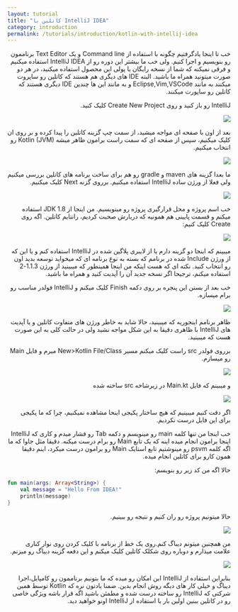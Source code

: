 ```yaml
---
layout: tutorial
title: "کاتلین با IntelliJ IDEA"
category: introduction
permalink: /tutorials/introduction/kotlin-with-intellij-idea
---
```



<div dir="rtl" markdown="1">



خب تا اینجا یادگرفتیم چگونه با استفاده از Command line و یک Text Editor برناممون رو بنویسیم و اجرا کنیم. ولی خب ما بیشتر این دوره رو از IntelliJ IDEA استفاده میکنیم و فرقی نمیکنه که شما از نسخه رایگان یا پولی این محصول استفاده میکنید، در هر دو صورت میتونید همراه ما باشید. البته IDE های دیگری هم هستند که کاتلین رو ساپروت میکنند به مانند Eclipse,Vim,VSCode و به مانند این ها چندین IDE دیگری هستند که کاتلین رو ساپورت میکنند.

IntelliJ رو باز کنید و روی Create New Project کلیک کنید. 

<img src="./welcome-to-intellij-idea.PNG" />

بعد از اون با صفحه ای مواجه میشید، از سمت چپ گزینه کاتلین را پیدا کرده و بر روی ان کلیک میکنیم، سپس از صفحه ای که سمت راست برامون ظاهر میشه Kotlin (JVM)  رو انتخاب میکنیم.

<img src="./new-project-1.PNG" />

ما بعدا گزینه های maven و gradle رو هم برای ساخت برنامه های کاتلین بررسی میکنیم ولی فعلا از ورژن ساده IntelliJ استفاده میکنیم. برروی گزنه Next کلیک میکنیم. 

<img src="./new-project-2.PNG" />

خب اسم پروژه و محل قرارگیری پروژه رو مینویسیم. من اینجا از  JDK 1.8 استفاده میکنم و قسمت پایینی هم همونیه که دربارش صحبت کردیم، رانتایم کاتلین. اگه روی Create کلیک کنیم:

<img src="./new-project-3.PNG" />

میبینم که اینجا دو گزینه دارم یا از لایبری پلاگین شده در IntelliJ استفاده کنم و یا این که از ورژن Include شده در برنامم که بسته به نوع برنامه ای که میخواید توسعه بدید اون رو انتخاب کنید. نکته ای که هست اینکه من اینجا همینطور که میبینید از ورژن 1.1.3-2 استفاده میکنم، ترجیحا اگر نسخه جدید آن را آپدیت کنید و همراه ما باشید.

خب بعد از بستن این پنجره بر روی دکمه Finish کلیک میکنم و IntelliJ فولدر مناسب رو برام میسازه.

<img src="./view-of-first-application.PNG" />

ظاهر برنامم اینجوریه که میبینید، حالا شاید به خاطر ورژن های متفاوت کاتلین و یا آپدیت های IntelliJ با ظاهری دقیقا به این شکل مواجه نشید ولی در حالت کلی به این صورت هست که میبینید.

برروی فولدر src راست کلیک میکنم مسیر New>Kotlin File/Class میرم و فایل Main رو میسازم.

<img src="./create-main.PNG" />

و میبینم که فایل Main.kt در زیرشاخه src ساخته شده

<img src="./view-of-main.PNG" />

اگر دقت کنیم میبینیم که هیچ ساختار پکیجی اینحا مشاهده نمیکنیم، چرا که ما پکیجی برای این فایل درست نکردیم.

خب اینجا من تنها کلمه main رو مینویسم و دکمه Tab رو فشار میدم و کاری که IntelliJ اینجا برامون انجام میده اینه که یک تابع Main رو برام درست میکنه. دقیقا مثل جاوا که ما اگه کلمه psvm رو مینوشتیم تابع استایک Main رو برامون درست میکرد، اینم دقیقا همون کارو برای کاتلین انجام میده.

حالا اگه من کد زیر رو بنویسم:

</div>

```kotlin
fun main(args: Array<String>) {
    val message = "Hello From IDEA!"
    println(message)
}
```

<div dir="rtl" markdown="1">

حالا میتونیم پروژه رو ران کنیم و نتیجه رو ببینیم.

<img src="./compiled-application.PNG" />

من همچنین میتونم دیباگ کنم.روی یک خط از برنامه با کلیک کردن روی نوار کناری علامت میذارم و دوباره روی شکلک کاتلین کلیک میکنم و این دفعه گزینه دیباگ رو میزنم.

<img src="./debug-application.PNG" />

بنابراین استفاده از IntelliJ این امکان رو میده که ما بتونیم برناممون رو کامپایل،اجرا دیباگ و خیلی کار های دیگه روش انجام بدین. ضمنا یادتون نره که Kotlin توسط همین شرکتی که IntelliJ رو ساخته درست شده و مطمئن باشید اگه قرار باشه ویژگی خاصی رو در کاتلین ببنین اولین بار با استفاده از IntelliJ اونو خواهید دید.

</div>

